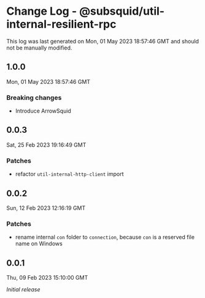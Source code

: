 # Change Log - @subsquid/util-internal-resilient-rpc

This log was last generated on Mon, 01 May 2023 18:57:46 GMT and should not be manually modified.

## 1.0.0
Mon, 01 May 2023 18:57:46 GMT

### Breaking changes

- Introduce ArrowSquid

## 0.0.3
Sat, 25 Feb 2023 19:16:49 GMT

### Patches

- refactor `util-internal-http-client` import

## 0.0.2
Sun, 12 Feb 2023 12:16:19 GMT

### Patches

- rename internal `con` folder to `connection`, because `con` is a reserved file name on Windows

## 0.0.1
Thu, 09 Feb 2023 15:10:00 GMT

_Initial release_

